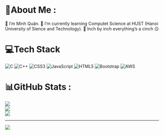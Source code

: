 # 💫About Me :
🤖 I’m Minh Quân.
🌱 I’m currently learning Computet Science at HUST (Hanoi University of Sience and Technology).
💬 Inch by inch everything’s a cinch 😉

# 💻Tech Stack
![C](https://img.shields.io/badge/c-%2300599C.svg?style=for-the-badge&logo=c&logoColor=white) ![C++](https://img.shields.io/badge/c++-%2300599C.svg?style=for-the-badge&logo=c%2B%2B&logoColor=white) ![CSS3](https://img.shields.io/badge/css3-%231572B6.svg?style=for-the-badge&logo=css3&logoColor=white) ![JavaScript](https://img.shields.io/badge/javascript-%23323330.svg?style=for-the-badge&logo=javascript&logoColor=%23F7DF1E) ![HTML5](https://img.shields.io/badge/html5-%23E34F26.svg?style=for-the-badge&logo=html5&logoColor=white) ![Bootstrap](https://img.shields.io/badge/bootstrap-%23563D7C.svg?style=for-the-badge&logo=bootstrap&logoColor=white) ![AWS](https://img.shields.io/badge/AWS-%23FF9900.svg?style=for-the-badge&logo=amazon-aws&logoColor=white)
# 📊GitHub Stats :
![](https://github-readme-stats.vercel.app/api?username=mquanit2k4&theme=radical&hide_border=false&include_all_commits=false&count_private=false)<br/>
![](https://github-readme-streak-stats.herokuapp.com/?user=mquanit2k4&theme=radical&hide_border=false)<br/>
![](https://github-readme-stats.vercel.app/api/top-langs/?username=mquanit2k4&theme=radical&hide_border=false&include_all_commits=false&count_private=false&layout=compact)

---
[![](https://visitcount.itsvg.in/api?id=mquanit2k4&icon=0&color=0)](https://visitcount.itsvg.in)
